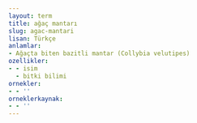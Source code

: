 ```yaml
---
layout: term
title: ağaç mantarı
slug: agac-mantari
lisan: Türkçe
anlamlar:
- Ağaçta biten bazitli mantar (Collybia velutipes)
ozellikler:
- - isim
  - bitki bilimi
ornekler:
- - ''
orneklerkaynak:
- - ''
---
```

